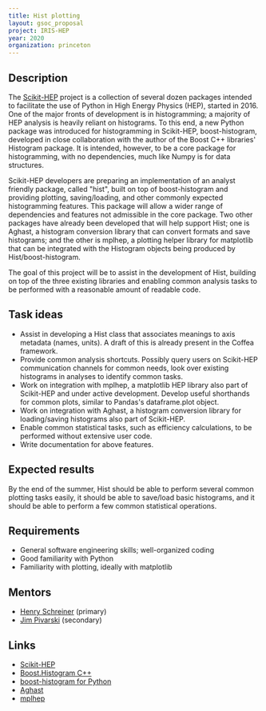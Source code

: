```yaml
---
title: Hist plotting
layout: gsoc_proposal
project: IRIS-HEP
year: 2020
organization: princeton
---
```


## Description

The [Scikit-HEP](https://scikit-hep.org) project is a collection of several
dozen packages intended to facilitate the use of Python in High Energy Physics
(HEP), started in 2016. One of the major fronts of development is in
histogramming; a majority of HEP analysis is heavily reliant on histograms. To
this end, a new Python package was introduced for histogramming in Scikit-HEP,
boost-histogram, developed in close collaboration with the author of the Boost
C++ libraries' Histogram package. It is intended, however, to be a core package
for histogramming, with no dependencies, much like Numpy is for data
structures.

Scikit-HEP developers are preparing an implementation of an analyst friendly
package, called "hist", built on top of boost-histogram and providing plotting,
saving/loading, and other commonly expected histogramming features. This package will allow a
wider range of dependencies and features not admissible in the core package. Two
other packages have already been developed that will help support Hist; one is Aghast,
a histogram conversion library that can convert formats and save histograms; and the other
is mplhep, a plotting helper library for matplotlib that can be integrated with the
Histogram objects being produced by Hist/boost-histogram.

The goal of this project will be to assist in the development of Hist, building
on top of the three existing libraries and enabling common analysis tasks to be
performed with a reasonable amount of readable code.

## Task ideas

   * Assist in developing a Hist class that associates meanings to axis
     metadata (names, units). A draft of this is already present in the Coffea
     framework.
   * Provide common analysis shortcuts. Possibly query users on Scikit-HEP
     communication channels for common needs, look over existing histograms in
     analyses to identify common tasks.
   * Work on integration with mplhep, a matplotlib HEP library also part of
     Scikit-HEP and under active development. Develop useful shorthands for
     common plots, similar to Pandas's dataframe.plot object.
   * Work on integration with Aghast, a histogram conversion library for
     loading/saving histograms also part of Scikit-HEP.
   * Enable common statistical tasks, such as efficiency calculations, to be
     performed without extensive user code.
   * Write documentation for above features.

## Expected results

By the end of the summer, Hist should be able to perform several common
plotting tasks easily, it should be able to save/load basic histograms, and it 
should be able to perform a few common statistical operations.

## Requirements

   * General software engineering skills; well-organized coding
   * Good familiarity with Python
   * Familiarity with plotting, ideally with matplotlib

## Mentors

  * [Henry Schreiner](mailto:henryfs@princeton.edu) (primary)
  * [Jim Pivarski](mailto:pivarski@princeton.edu) (secondary)

## Links

  * [Scikit-HEP](https://scikit-hep.org)
  * [Boost.Histogram C++](https://www.boost.org/doc/libs/release/libs/histogram/doc/html/index.html)
  * [boost-histogram for Python](https://boost-histogram.readthedocs.io/en/latest/)
  * [Aghast](https://github.com/scikit-hep/aghast)
  * [mplhep](https://github.com/scikit-hep/mplhep)
